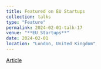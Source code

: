 ```yaml
---
title: Featured on EU Startups
collection: talks
type: "Feature"
permalink: 2024-02-01-talk-17
venue: "**EU Startups**"
date: 2024-02-01
location: "London, United Kingdom"
---
```


[Article](https://www.eu-startups.com/2024/02/greek-rising-stars-10-innovative-startups-you-must-keep-an-eye-on-in-2024-and-beyond/?)
